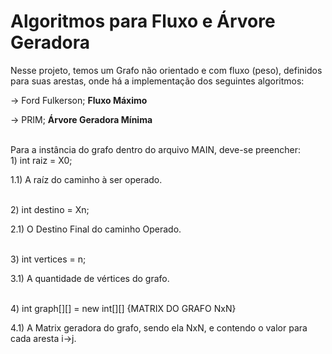 <h1>Algoritmos para Fluxo e Árvore Geradora</h1>


Nesse projeto, temos um Grafo não orientado e com fluxo (peso), definidos para suas arestas, onde há a implementação dos seguintes algoritmos:
<p>-> Ford Fulkerson; <strong>Fluxo Máximo</strong></p>
<p>-> PRIM; <strong>Árvore Geradora Mínima</strong></p>

<br/>
Para a instância do grafo dentro do arquivo MAIN, deve-se preencher:
<br/>
1) int raiz = X0;
  <p>1.1) A raíz do caminho à ser operado.</p>
<br/>
2) int destino = Xn;
  <p>2.1) O Destino Final do caminho Operado.</p>
<br/>
3) int vertices = n;
  <p>3.1) A quantidade de vértices do grafo.</p>
<br/>
4) int graph[][] = new int[][] {MATRIX DO GRAFO NxN}
  <p>4.1) A Matrix geradora do grafo, sendo ela NxN, e contendo o valor para cada aresta i->j.</p>
<br/>
